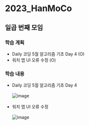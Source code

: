 # 2023_HanMoCo
## 일곱 번째 모임
### 학습 계획
- Daily 코딩 5월 알고리즘 기초 Day 4 (O)
- 워치 앱 UI 오류 수정 (O)
### 학습 내용
- Daily 코딩 5월 알고리즘 기초 Day 4 <br></br>
![image](https://github.com/lbd0/2023_HanMoCo/assets/80818640/225e415e-8b23-4f04-8e73-d562ed1f07c7)
<br></br>
- 워치 앱 UI 오류 수정 <br></br>
![image](https://github.com/lbd0/2023_HanMoCo/assets/80818640/049bb28b-3564-429e-a223-38347cf8ac89)
